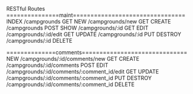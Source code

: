 RESTful Routes
===============maint================================
INDEX       /campgrounds                    GET
NEW         /campgrounds/new                GET
CREATE      /campgrounds                    POST
SHOW        /campgrounds/:id                GET
EDIT        /campgrounds/:id/edit           GET
UPDATE      /campgrounds/:id                PUT
DESTROY     /campgrounds/:id                DELETE

==============comments==============================
NEW         /campgrounds/:id/comments/new               GET
CREATE      /campgrounds/:id/comments                   POST
EDIT        /campgrounds/:id/comments/:comment_id/edit  GET
UPDATE      /campgrounds/:id/comments/:comment_id       PUT
DESTROY     /campgrounds/:id/comments/:comment_id       DELETE
